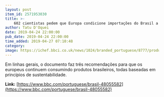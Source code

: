 ```yaml
---
layout: post
item_id: 2571953030
title: >-
    602 cientistas pedem que Europa condicione importações do Brasil a cumprimento de compromissos ambientais
author: Tatu D'Oquei
date: 2019-04-24 22:00:00
pub_date: 2019-04-24 22:00:00
time_added: 2019-04-27 07:10:48
category: 
image: https://ichef.bbci.co.uk/news/1024/branded_portuguese/8777/production/_106597643_amazoniaaerea.jpg
---
```


Em linhas gerais, o documento faz três recomendações para que os europeus continuem consumindo produtos brasileiros, todas baseadas em princípios de sustentabilidade.

**Link:** [https://www.bbc.com/portuguese/brasil-48055582](https://www.bbc.com/portuguese/brasil-48055582)


